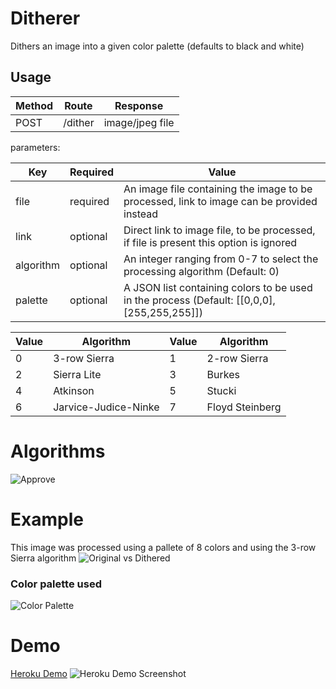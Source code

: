 # Ditherer
Dithers an image into a given color palette (defaults to black and white)

## Usage

Method|Route|Response
------|-----|--------
 POST |/dither|image/jpeg file

parameters:

Key|Required|Value
---|--------|-----
file|required|An image file containing the image to be processed, link to image can be provided instead
link|optional|Direct link to image file, to be processed, if file is present this option is ignored
algorithm|optional|An integer ranging from 0-7 to select the processing algorithm (Default: 0)
palette|optional|A JSON list containing colors to be used in the process (Default: [[0,0,0],[255,255,255]])

Value|Algorithm|Value|Algorithm
-----|---------|-----|---------
0|3-row Sierra|1|2-row Sierra
2|Sierra Lite|3|Burkes
4|Atkinson|5|Stucki
6|Jarvice-Judice-Ninke|7|Floyd Steinberg

# Algorithms

![Approve](http://i.imgur.com/Ihvw0lL.jpg)

# Example

This image was processed using a pallete of 8 colors and using the 3-row Sierra algorithm
![Original vs Dithered](http://i.imgur.com/g7mOuuZ.jpg)

### Color palette used

![Color Palette](http://i.imgur.com/1GtbL5M.jpg)

# Demo
[Heroku Demo](http://ditheringapi.herokuapp.com)
![Heroku Demo Screenshot](http://i.imgur.com/3Nyl1d1.png)

